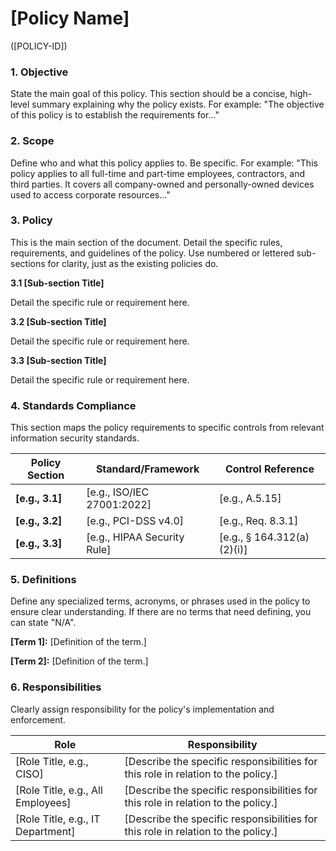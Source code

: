 # [Policy Name] 
([POLICY-ID])

### 1. Objective

State the main goal of this policy. This section should be a concise, high-level summary explaining why the policy exists. For example: "The objective of this policy is to establish the requirements for..."

### 2. Scope

Define who and what this policy applies to. Be specific. For example: "This policy applies to all full-time and part-time employees, contractors, and third parties. It covers all company-owned and personally-owned devices used to access corporate resources..."

### 3. Policy

This is the main section of the document. Detail the specific rules, requirements, and guidelines of the policy. Use numbered or lettered sub-sections for clarity, just as the existing policies do.

**3.1 [Sub-section Title]**

Detail the specific rule or requirement here.

**3.2 [Sub-section Title]**

Detail the specific rule or requirement here.

**3.3 [Sub-section Title]**

Detail the specific rule or requirement here.

### 4. Standards Compliance

This section maps the policy requirements to specific controls from relevant information security standards.

|**Policy Section**|**Standard/Framework**|**Control Reference**|
|---|---|---|
|**[e.g., 3.1]**|[e.g., ISO/IEC 27001:2022]|[e.g., A.5.15]|
|**[e.g., 3.2]**|[e.g., PCI-DSS v4.0]|[e.g., Req. 8.3.1]|
|**[e.g., 3.3]**|[e.g., HIPAA Security Rule]|[e.g., § 164.312(a)(2)(i)]|

### 5. Definitions

Define any specialized terms, acronyms, or phrases used in the policy to ensure clear understanding. If there are no terms that need defining, you can state "N/A".

**[Term 1]:** [Definition of the term.]

**[Term 2]:** [Definition of the term.]

### 6. Responsibilities

Clearly assign responsibility for the policy's implementation and enforcement.

|Role                             |Responsibility                                                                   |
|-------------------------------- |---------------------------------------------------------------------------------|
|[Role Title, e.g., CISO]         |[Describe the specific responsibilities for this role in relation to the policy.]|
|[Role Title, e.g., All Employees]|[Describe the specific responsibilities for this role in relation to the policy.]|
|[Role Title, e.g., IT Department]|[Describe the specific responsibilities for this role in relation to the policy.]|